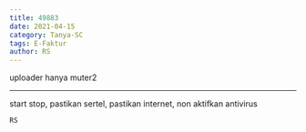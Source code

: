 ```yaml
---
title: 49883
date: 2021-04-15
category: Tanya-SC
tags: E-Faktur
author: RS
---
```


uploader hanya muter2

---

start stop, pastikan sertel, pastikan internet, non aktifkan antivirus

`RS`
